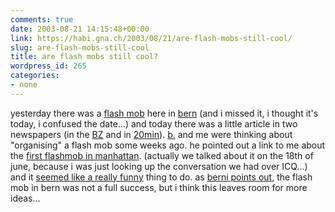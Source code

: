 ```yaml
---
comments: true
date: 2003-08-21 14:15:48+00:00
link: https://habi.gna.ch/2003/08/21/are-flash-mobs-still-cool/
slug: are-flash-mobs-still-cool
title: are flash mobs still cool?
wordpress_id: 265
categories:
- none
---
```


yesterday there was a [flash mob](https://google.com/search?q=flash+mob&ie=UTF-8&oe=UTF-8) here in [bern](http://jukebox.radiox.ch:8080/spot/stories/301/) (and i missed it, i thought it's today, i confused the date...)
and today there was a little article in two newspapers (in the [BZ](http://www.espace.ch/medien/archiv/details.asp?newspaper=bz&vID=343004) and in [20min](http://www.20min.ch/news/bern/story/8698870)).
[b.](http://www.bernhardseefeld.ch/) and me were thinking about "organising" a flash mob some weeks ago. he pointed out a link to me about the [first flashmob in manhattan](http://www.cheesebikini.com/blog/archives/000261.html). (actually we talked about it on the 18th of june, because i was just looking up the conversation we had over ICQ...) and it [seemed like a really funny](http://www.cheesebikini.com/archives/000271.html) thing to do. as [berni points out,](http://www.bernhardseefeld.ch/archives/000055.html) the flash mob in bern was not a full success, but i think this leaves room for more ideas...

